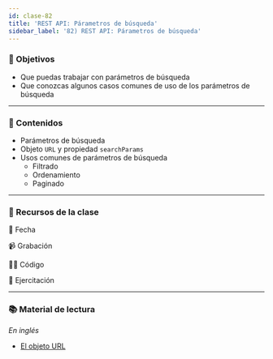 ```yaml
---
id: clase-82
title: 'REST API: Párametros de búsqueda'
sidebar_label: '82) REST API: Párametros de búsqueda'
---
```


### 🏁 Objetivos

- Que puedas trabajar con parámetros de búsqueda
- Que conozcas algunos casos comunes de uso de los parámetros de búsqueda

---

### 📝 Contenidos

- Parámetros de búsqueda
- Objeto `URL` y propiedad `searchParams`
- Usos comunes de parámetros de búsqueda
  - Filtrado
  - Ordenamiento
  - Paginado

---

### 🚀 Recursos de la clase

📆 Fecha

📹 Grabación

👩‍💻 Código

💪 Ejercitación

---

### 📚 Material de lectura

_En inglés_

- [El objeto URL](https://developer.mozilla.org/en-US/docs/Web/API/URL)

